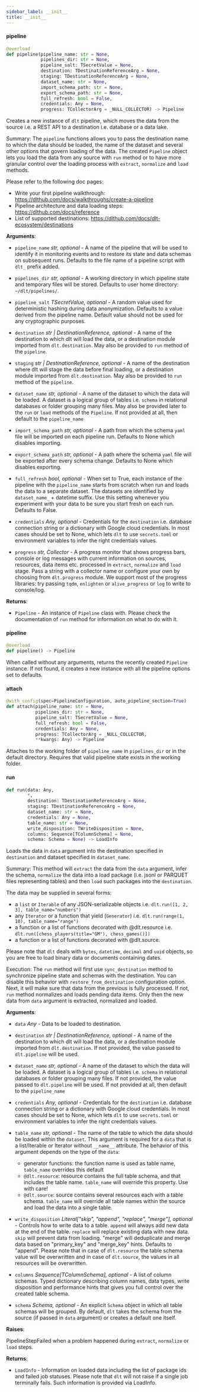 ```yaml
---
sidebar_label: __init__
title: __init__
---
```


#### pipeline

```python
@overload
def pipeline(pipeline_name: str = None,
             pipelines_dir: str = None,
             pipeline_salt: TSecretValue = None,
             destination: TDestinationReferenceArg = None,
             staging: TDestinationReferenceArg = None,
             dataset_name: str = None,
             import_schema_path: str = None,
             export_schema_path: str = None,
             full_refresh: bool = False,
             credentials: Any = None,
             progress: TCollectorArg = _NULL_COLLECTOR) -> Pipeline
```

Creates a new instance of `dlt` pipeline, which moves the data from the source i.e. a REST API to a destination i.e. database or a data lake.

Summary:
The `pipeline` functions allows you to pass the destination name to which the data should be loaded, the name of the dataset and several other options that govern loading of the data.
The created `Pipeline` object lets you load the data from any source with `run` method or to have more granular control over the loading process with `extract`, `normalize` and `load` methods.

Please refer to the following doc pages:
- Write your first pipeline walkthrough: https://dlthub.com/docs/walkthroughs/create-a-pipeline
- Pipeline architecture and data loading steps: https://dlthub.com/docs/reference
- List of supported destinations: https://dlthub.com/docs/dlt-ecosystem/destinations

**Arguments**:

- `pipeline_name` _str, optional_ - A name of the pipeline that will be used to identify it in monitoring events and to restore its state and data schemas on subsequent runs.
  Defaults to the file name of a pipeline script with `dlt_` prefix added.
  
- `pipelines_dir` _str, optional_ - A working directory in which pipeline state and temporary files will be stored. Defaults to user home directory: `~/dlt/pipelines/`.
  
- `pipeline_salt` _TSecretValue, optional_ - A random value used for deterministic hashing during data anonymization. Defaults to a value derived from the pipeline name.
  Default value should not be used for any cryptographic purposes.
  
- `destination` _str | DestinationReference, optional_ - A name of the destination to which dlt will load the data, or a destination module imported from `dlt.destination`.
  May also be provided to `run` method of the `pipeline`.
  
- `staging` _str | DestinationReference, optional_ - A name of the destination where dlt will stage the data before final loading, or a destination module imported from `dlt.destination`.
  May also be provided to `run` method of the `pipeline`.
  
- `dataset_name` _str, optional_ - A name of the dataset to which the data will be loaded. A dataset is a logical group of tables i.e. `schema` in relational databases or folder grouping many files.
  May also be provided later to the `run` or `load` methods of the `Pipeline`. If not provided at all, then default to the `pipeline_name`
  
- `import_schema_path` _str, optional_ - A path from which the schema `yaml` file will be imported on each pipeline run. Defaults to None which disables importing.
  
- `export_schema_path` _str, optional_ - A path where the schema `yaml` file will be exported after every schema change. Defaults to None which disables exporting.
  
- `full_refresh` _bool, optional_ - When set to True, each instance of the pipeline with the `pipeline_name` starts from scratch when run and loads the data to a separate dataset.
  The datasets are identified by `dataset_name_` + datetime suffix. Use this setting whenever you experiment with your data to be sure you start fresh on each run. Defaults to False.
  
- `credentials` _Any, optional_ - Credentials for the `destination` i.e. database connection string or a dictionary with Google cloud credentials.
  In most cases should be set to None, which lets `dlt` to use `secrets.toml` or environment variables to infer the right credentials values.
  
- `progress` _str, Collector_ - A progress monitor that shows progress bars, console or log messages with current information on sources, resources, data items etc. processed in
  `extract`, `normalize` and `load` stage. Pass a string with a collector name or configure your own by choosing from `dlt.progress` module.
  We support most of the progress libraries: try passing `tqdm`, `enlighten` or `alive_progress` or `log` to write to console/log.
  

**Returns**:

- `Pipeline` - An instance of `Pipeline` class with. Please check the documentation of `run` method for information on what to do with it.

#### pipeline

```python
@overload
def pipeline() -> Pipeline
```

When called without any arguments, returns the recently created `Pipeline` instance.
If not found, it creates a new instance with all the pipeline options set to defaults.

#### attach

```python
@with_config(spec=PipelineConfiguration, auto_pipeline_section=True)
def attach(pipeline_name: str = None,
           pipelines_dir: str = None,
           pipeline_salt: TSecretValue = None,
           full_refresh: bool = False,
           credentials: Any = None,
           progress: TCollectorArg = _NULL_COLLECTOR,
           **kwargs: Any) -> Pipeline
```

Attaches to the working folder of `pipeline_name` in `pipelines_dir` or in the default directory. Requires that valid pipeline state exists in the working folder.

#### run

```python
def run(data: Any,
        *,
        destination: TDestinationReferenceArg = None,
        staging: TDestinationReferenceArg = None,
        dataset_name: str = None,
        credentials: Any = None,
        table_name: str = None,
        write_disposition: TWriteDisposition = None,
        columns: Sequence[TColumnSchema] = None,
        schema: Schema = None) -> LoadInfo
```

Loads the data in `data` argument into the destination specified in `destination` and dataset specified in `dataset_name`.

Summary:
This method will `extract` the data from the `data` argument, infer the schema, `normalize` the data into a load package (i.e. jsonl or PARQUET files representing tables) and then `load` such packages into the `destination`.

The data may be supplied in several forms:
- a `list` or `Iterable` of any JSON-serializable objects i.e. `dlt.run([1, 2, 3], table_name="numbers")`
- any `Iterator` or a function that yield (`Generator`) i.e. `dlt.run(range(1, 10), table_name="range")`
- a function or a list of functions decorated with @dlt.resource i.e. `dlt.run([chess_players(title="GM"), chess_games()])`
- a function or a list of functions decorated with @dlt.source.

Please note that `dlt` deals with `bytes`, `datetime`, `decimal` and `uuid` objects, so you are free to load binary data or documents containing dates.

Execution:
The `run` method will first use `sync_destination` method to synchronize pipeline state and schemas with the destination. You can disable this behavior with `restore_from_destination` configuration option.
Next, it will make sure that data from the previous is fully processed. If not, `run` method normalizes and loads pending data items.
Only then the new data from `data` argument is extracted, normalized and loaded.

**Arguments**:

- `data` _Any_ - Data to be loaded to destination.
  
- `destination` _str | DestinationReference, optional_ - A name of the destination to which dlt will load the data, or a destination module imported from `dlt.destination`.
  If not provided, the value passed to `dlt.pipeline` will be used.
  
- `dataset_name` _str, optional_ - A name of the dataset to which the data will be loaded. A dataset is a logical group of tables i.e. `schema` in relational databases or folder grouping many files.
  If not provided, the value passed to `dlt.pipeline` will be used. If not provided at all, then default to the `pipeline_name`
  
- `credentials` _Any, optional_ - Credentials for the `destination` i.e. database connection string or a dictionary with Google cloud credentials.
  In most cases should be set to None, which lets `dlt` to use `secrets.toml` or environment variables to infer the right credentials values.
  
- `table_name` _str, optional_ - The name of the table to which the data should be loaded within the `dataset`. This argument is required for a `data` that is a list/Iterable or Iterator without `__name__` attribute.
  The behavior of this argument depends on the type of the `data`:
  * generator functions: the function name is used as table name, `table_name` overrides this default
  * `@dlt.resource`: resource contains the full table schema, and that includes the table name. `table_name` will override this property. Use with care!
  * `@dlt.source`: source contains several resources each with a table schema. `table_name` will override all table names within the source and load the data into a single table.
  
- `write_disposition` _Literal["skip", "append", "replace", "merge"], optional_ - Controls how to write data to a table. `append` will always add new data at the end of the table. `replace` will replace existing data with new data. `skip` will prevent data from loading. "merge" will deduplicate and merge data based on "primary_key" and "merge_key" hints. Defaults to "append".
  Please note that in case of `dlt.resource` the table schema value will be overwritten and in case of `dlt.source`, the values in all resources will be overwritten.
  
- `columns` _Sequence[TColumnSchema], optional_ - A list of column schemas. Typed dictionary describing column names, data types, write disposition and performance hints that gives you full control over the created table schema.
  
- `schema` _Schema, optional_ - An explicit `Schema` object in which all table schemas will be grouped. By default, `dlt` takes the schema from the source (if passed in `data` argument) or creates a default one itself.
  

**Raises**:

  PipelineStepFailed when a problem happened during `extract`, `normalize` or `load` steps.

**Returns**:

- `LoadInfo` - Information on loaded data including the list of package ids and failed job statuses. Please note that `dlt` will not raise if a single job terminally fails. Such information is provided via LoadInfo.

